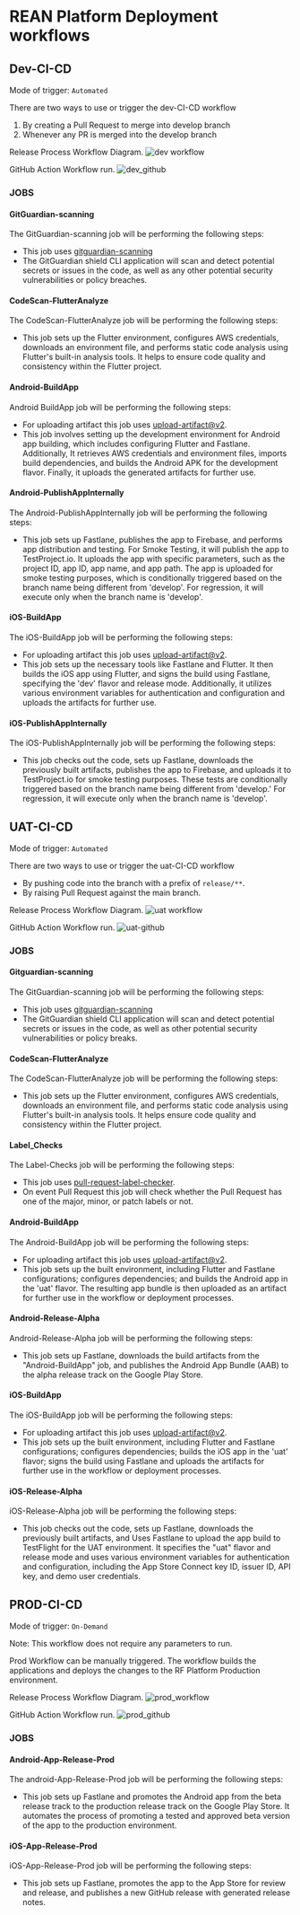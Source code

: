 # REAN Platform Deployment workflows


## Dev-CI-CD
Mode of trigger: ```Automated```

There are two ways to use or trigger the dev-CI-CD workflow
1. By creating a Pull Request to merge into develop branch
2. Whenever any PR is merged into the develop branch


Release Process Workflow Diagram.
![dev workflow](https://github.com/REAN-Foundation/rean-health-guru-app/blob/develop/res/images/release_docs_images/DevWorkflow.png?raw=true)

GitHub Action Workflow run.
![dev_github](https://github.com/REAN-Foundation/rean-health-guru-app/blob/develop/res/images/release_docs_images/dev_github_job.png?raw=true)

### JOBS

#### GitGuardian-scanning

The GitGuardian-scanning job will be performing the following steps:

* This job uses [gitguardian-scanning](https://github.com/GitGuardian/ggshield-action)
* The GitGuardian shield CLI application will scan and detect potential secrets or issues in the code, as well as any other potential security vulnerabilities or policy breaches.

#### CodeScan-FlutterAnalyze

The CodeScan-FlutterAnalyze job will be performing the following steps:

* This job sets up the Flutter environment, configures AWS credentials, downloads an environment file, and performs static code analysis using Flutter's built-in analysis tools. It helps to ensure code quality and consistency within the Flutter project.

#### Android-BuildApp

Android BuildApp job will be performing the following steps:

* For uploading artifact this job uses [upload-artifact@v2](https://github.com/marketplace/actions/upload-a-build-artifact).
* This job involves setting up the development environment for Android app building, which includes configuring Flutter and Fastlane. Additionally, It retrieves AWS credentials and environment files, imports build dependencies, and builds the Android APK for the development flavor. Finally, it uploads the generated artifacts for further use.

#### Android-PublishAppInternally

The Android-PublishAppInternally job will be performing the following steps:

* This job sets up Fastlane, publishes the app to Firebase, and performs app distribution and testing. For Smoke Testing, it will publish the app to TestProject.io. It uploads the app with specific parameters, such as the project ID, app ID, app name, and app path. The app is uploaded for smoke testing purposes, which is conditionally triggered based on the branch name being different from 'develop'. For regression, it will execute only when the branch name is 'develop'.

#### iOS-BuildApp

The iOS-BuildApp job will be performing the following steps:
 
* For uploading artifact this job uses [upload-artifact@v2](https://github.com/marketplace/actions/upload-a-build-artifact).
* This job sets up the necessary tools like Fastlane and Flutter. It then builds the iOS app using Flutter, and signs the build using Fastlane, specifying the 'dev' flavor and release mode. Additionally, it utilizes various environment variables for authentication and configuration and uploads the artifacts for further use.

#### iOS-PublishAppInternally

The iOS-PublishAppInternally job will be performing the following steps:

* This job checks out the code, sets up Fastlane, downloads the previously built artifacts, publishes the app to Firebase, and uploads it to TestProject.io for smoke testing purposes. These tests are conditionally triggered based on the branch name being different from 'develop.' For regression, it will execute only when the branch name is 'develop'.

## UAT-CI-CD
Mode of trigger: ```Automated```

There are two ways to use or trigger the uat-CI-CD workflow
* By pushing code into the branch with a prefix of ``` release/** ```.
* By raising Pull Request against the main branch.

Release Process Workflow Diagram.
![uat workflow](https://github.com/REAN-Foundation/rean-health-guru-app/blob/develop/res/images/release_docs_images/uatWorkflow.png?raw=true)

GitHub Action Workflow run.
![uat-github](https://github.com/REAN-Foundation/rean-health-guru-app/blob/develop/res/images/release_docs_images/uat_github_action.png?raw=true)

### JOBS

#### Gitguardian-scanning

The GitGuardian-scanning job will be performing the following steps:

* This job uses [gitguardian-scanning](https://github.com/GitGuardian/ggshield-action)
* The GitGuardian shield CLI application will scan and detect potential secrets or issues in the code, as well as other potential security vulnerabilities or policy breaks.

#### CodeScan-FlutterAnalyze

The CodeScan-FlutterAnalyze job will be performing the following steps:

* This job sets up the Flutter environment, configures AWS credentials, downloads an environment file, and performs static code analysis using Flutter's built-in analysis tools. It helps ensure code quality and consistency within the Flutter project.

#### Label_Checks

The Label-Checks job will be performing the following steps:

* This job uses [pull-request-label-checker](https://github.com/marketplace/actions/label-checker-for-pull-requests). 
* On event Pull Request this job will check whether the Pull Request has one of the major, minor, or patch labels or not.

#### Android-BuildApp

The Android-BuildApp job will be performing the following steps:

* For uploading artifact this job uses [upload-artifact@v2](https://github.com/marketplace/actions/upload-a-build-artifact).
* This job sets up the built environment, including Flutter and Fastlane configurations; configures dependencies; and builds the Android app in the 'uat' flavor. The resulting app bundle is then uploaded as an artifact for further use in the workflow or deployment processes.

#### Android-Release-Alpha

Android-Release-Alpha job will be performing the following steps:

* This job sets up Fastlane, downloads the build artifacts from the "Android-BuildApp" job, and publishes the Android App Bundle (AAB) to the alpha release track on the Google Play Store.

#### iOS-BuildApp

The iOS-BuildApp job will be performing the following steps:

* For uploading artifact this job uses [upload-artifact@v2](https://github.com/marketplace/actions/upload-a-build-artifact).
* This job sets up the built environment, including Flutter and Fastlane configurations; configures dependencies; builds the iOS app in the 'uat' flavor; signs the build using Fastlane and uploads the artifacts for further use in the workflow or deployment processes.


#### iOS-Release-Alpha

iOS-Release-Alpha job will be performing the following steps:

* This job checks out the code, sets up Fastlane, downloads the previously built artifacts, and Uses Fastlane to upload the app build to TestFlight for the UAT environment. It specifies the "uat" flavor and release mode and uses various environment variables for authentication and configuration, including the App Store Connect key ID, issuer ID, API key, and demo user credentials.


## PROD-CI-CD
Mode of trigger: ```On-Demand```

Note: This workflow does not require any parameters to run.

Prod Workflow can be manually triggered. The workflow builds the applications and deploys the changes to the RF Platform Production environment.

Release Process Workflow Diagram.
![prod_workflow](https://github.com/REAN-Foundation/rean-health-guru-app/blob/develop/res/images/release_docs_images/prod_workflow.png?raw=true)

GitHub Action Workflow run.
![prod_github](https://github.com/REAN-Foundation/rean-health-guru-app/blob/develop/res/images/release_docs_images/prod_github_action.png?raw=true)

### JOBS

#### Android-App-Release-Prod

The android-App-Release-Prod job will be performing the following steps:

* This job sets up Fastlane and promotes the Android app from the beta release track to the production release track on the Google Play Store. It automates the process of promoting a tested and approved beta version of the app to the production environment.

#### iOS-App-Release-Prod

iOS-App-Release-Prod job will be performing the following steps:

* This job sets up Fastlane, promotes the app to the App Store for review and release, and publishes a new GitHub release with generated release notes. 



 
 
 
 
